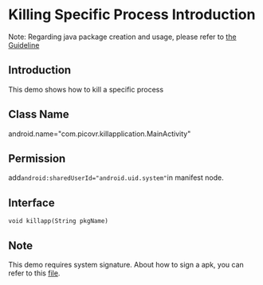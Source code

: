 # Killing Specific Process Introduction

Note: Regarding java package creation and usage, please refer to [the Guideline](https://github.com/picoxr/support/blob/master/How_to_use_JAR_file_in_Unity_project_on_Pico_device.docx)

## Introduction  
This demo shows how to kill a specific process

## Class Name  
android.name="com.picovr.killapplication.MainActivity"

## Permission  
add``android:sharedUserId="android.uid.system"``in manifest node.

## Interface  
```
void killapp(String pkgName)
```

## Note
This demo requires system signature. About how to sign a apk, you can refer to this [file](https://github.com/picoxr/support/blob/master/Customize%20Launcher%20on%20Pico%20Device.docx?raw=true).


